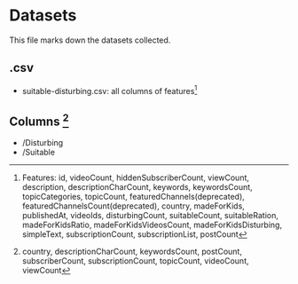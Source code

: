 # Datasets

This file marks down the datasets collected.

## .csv

- suitable-disturbing.csv: all columns of features[^1]

## Columns [^2]

- /Disturbing
- /Suitable

[^1]: Features: id, videoCount, hiddenSubscriberCount, viewCount, description, descriptionCharCount, keywords, keywordsCount, topicCategories, topicCount, featuredChannels(deprecated), featuredChannelsCount(deprecated), country, madeForKids, publishedAt, videoIds, disturbingCount, suitableCount, suitableRation, madeForKidsRatio, madeForKidsVideosCount, madeForKidsDisturbing, simpleText, subscriptionCount, subscriptionList, postCount
[^2]: country, descriptionCharCount, keywordsCount, postCount, subscriberCount, subscriptionCount, topicCount, videoCount, viewCount
